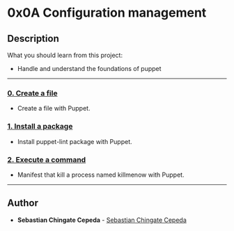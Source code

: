 # 0x0A Configuration management

## Description
What you should learn from this project:

* Handle and understand the foundations of puppet

---

### [0. Create a file](./0-create_a_file.pp)
* Create a file with Puppet.


### [1. Install a package](./1-install_a_package.pp)
* Install puppet-lint package with Puppet.


### [2. Execute a command](./2-execute_a_command.pp)
* Manifest that kill a process named killmenow with Puppet.


---

## Author
* **Sebastian Chingate Cepeda** - [Sebastian Chingate Cepeda](sebastiancepeda02@gmail.com)
